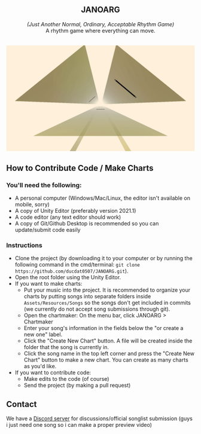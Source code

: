 <div style="text-align:center">
    <h2>JANOARG</h2>
    <i>(Just Another Normal, Ordinary, Acceptable Rhythm Game)</i><br/>
    A rhythm game where everything can move.
    <br/><br/>
</div>

![Looks, name, and chart not final](Previews/preview.gif)

## How to Contribute Code / Make Charts

### You'll need the following:
* A personal computer (Windows/Mac/Linux, the editor isn't available on mobile, sorry)
* A copy of Unity Editor (preferably version 2021.1)
* A code editor (any text editor should work)
* A copy of Git/Github Desktop is recommended so you can update/submit code easily

### Instructions
* Clone the project (by downloading it to your computer or by running the following command in the cmd/terminal: `git clone https://github.com/ducdat0507/JANOARG.git`).
* Open the root folder using the Unity Editor.
* If you want to make charts:
    * Put your music into the project. It is recommended to organize your charts by putting songs into separate folders inside `Assets/Resources/Songs` so the songs don't get included in commits (we currently do not accept song submissions through git).
    * Open the chartmaker: On the menu bar, click JANOARG > Chartmaker
    * Enter your song's information in the fields below the "or create a new one" label.
    * Click the "Create New Chart" button. A file will be created inside the folder that the song is currently in.
    * Click the song name in the top left corner and press the "Create New Chart" button to make a new chart. You can create as many charts as you'd like.
* If you want to contribute code:
    * Make edits to the code (of course)
    * Send the project (by making a pull request)

## Contact
We have a [Discord server](https://discord.gg/vXJTPFQBHm) for discussions/official songlist submission
(guys i just need one song so i can make a proper preview video)
